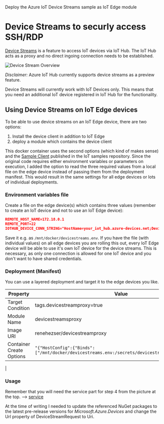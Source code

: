 Deploy the Azure IoT Device Streams sample as IoT Edge module

# Device Streams to securly access SSH/RDP
[Device Streams](https://docs.microsoft.com/en-us/azure/iot-hub/iot-hub-device-streams-overview) is a feature to access IoT devices via IoT Hub. The IoT Hub acts as a proxy and no direct ingoing connection needs to be established.

![Device Stream Overview](https://docs.microsoft.com/en-us/azure/iot-hub/media/quickstart-device-streams-proxy-c/device-stream-proxy-diagram.png)

*Disclaimer:* Azure IoT Hub currently supports device streams as a preview feature.

Device Streams will currently work with IoT Devices only. This means that you need an additional IoT device registered in IoT Hub for the functionality.

## Using Device Streams on IoT Edge devices
To be able to use device streams on an IoT Edge device, there are two options:
1) Install the device client in addition to IoT Edge
2) deploy a module which contains the device client

This docker container uses the second options (which kind of makes sense) and the [Sample Client](https://github.com/Azure-Samples/azure-iot-samples-csharp/tree/master/iot-hub/Quickstarts/device-streams-proxy/device) published in the IoT samples repository. Since the original code requires either environment variables or parameters on execution, I added the option to read the three required values from a local file on the edge device instead of passing them from the deployment manifest. This would result in the same settings for all edge devices or lots of individual deployments.

### Environment variables file
Create a file on the edge device(s) which contains three values (remember to create an IoT device and not to use an IoT Edge device):
```json
REMOTE_HOST_NAME=172.18.0.1
REMOTE_PORT=22
IOTHUB_DEVICE_CONN_STRING="HostName=your_iot_hub.azure-devices.net;DeviceId=your_iot_device_id;SharedAccessKey=the_super_secret_key"
```
Save it e.g. as ```/mnt/docker/devicestreams.env```. If you have the file (with individual values) on all edge devices you are rolling this out, every IoT Edge device will be able to use it's own IoT device for the device streams. This is necessary, as only one connection is allowed for one IoT device and you don't want to have shared credentials.

### Deployment (Manifest)
You can use a layered deployment and target it to the edge devices you like.

| Property | Value |
| --- | --- |
| Target Condition | tags.devicestreamproxy=true |
| Module Name | devicestreamsproxy |
| Image URI | renehezser/devicestreamproxy |
| Container Create Options | `"{"HostConfig":{"Binds":["/mnt/docker/devicestreams.env:/secrets/devicestreammodule/.env"]}}"` |
|

### Usage
Remember that you will need the service part for step 4 from the picture at the top. --> [service](https://github.com/Azure-Samples/azure-iot-samples-csharp/tree/master/iot-hub/Quickstarts/device-streams-proxy/service)

At the time of writing I needed to update the referenced NuGet packages to the latest pre-release versions for *Microsoft.Azure.Devices* and change the Url property of DeviceStreamRequest to Uri.